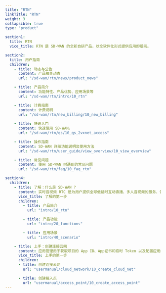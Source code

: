 ```yaml
---
title: "RTN"
linkTitle: "RTN"
weight: 3
collapsible: true
type: "product"

section1:
  title: RTN
  vice_title: RTN 是 SD-WAN 的全新自研产品，以全软件化形式提供应用即组网。

section2:
  title: 用户指南
  children:
    - title: 动态与公告
      content: 产品相关动态
      url: "/sd-wan/rtn/news/product_news" 

    - title: 产品简介
      content: 功能特性、产品优势、应用场景等
      url: "/sd-wan/rtn/intro/10_rtn"

    - title: 计费指南
      content: 计费说明
      url: "/sd-wan/rtn/new_billing/10_new_billing"  
  
    - title: 快速入门
      content: 快速使用 SD-WAN。
      url: "/sd-wan/rtn/qs/10_qs_2vxnet_access"

    - title: 操作指南
      content: SD-WAN 详细功能说明及使用方法
      url: "/sd-wan/rtn/user_guide/view_overview/10_view_overview"

    - title: 常见问题
      content: 使用 SD-WAN 时遇到的常见问题
      url: "/sd-wan/rtn/faq/10_faq_rtn"

section4:
  children:
    - title: 了解：什么是 SD-WAN ?
      content: 实时音视频 RTC 是为用户提供全球低延时互动直播、多人音视频的服务，包含低延时直播、屏幕共享、基础美颜、水印、实时录屏、自定义视频源等功能，支持用户快速搭建在线会议、互动课堂、语音电台、互动连麦等服务场景。
      vice_title: 了解的第一步
      children:
        - title: 产品简介
          url: "intro/10_rtn"

        - title: 产品功能
          url: "intro/20_functions"

        - title: 应用场景
          url: "intro/40_scenario"

    - title: 上手：创建连接云网
      content: 应用管理用于获取项目的 App ID、App证书和临时 Token 以及配置应用的其他参数，以便开启 RTC 服务。
      vice_title: 上手的第一步
      children:
      - title: 创建连接云网
        url: "usermanual/cloud_network/10_create_cloud_net"

      - title: 创建接入点
        url: "usermanual/access_point/10_create_access_point"
---
```


<!-- type: "product" 这个参数表明这是一个产品index页面 -->
<!-- section1 为产品index页面 主标题 副标题 video  video_img为视频图片  -->
<!-- section2 为产品index页面 第一个大块的用户文档配置  -->
<!-- section3 为产品index页面 第二个大块的开发者文档配置  -->
<!-- section4 为产品index页面 第三个大块的学习路径配置  -->